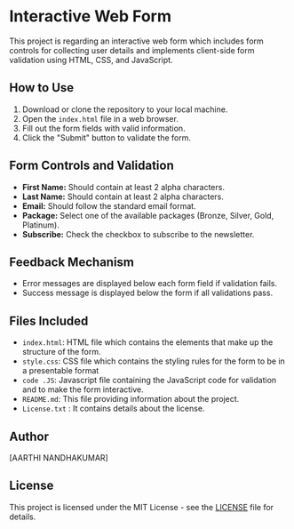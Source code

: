 # Interactive Web Form

This project is regarding an interactive web form which includes form controls for collecting user details and implements client-side form validation using HTML, CSS, and JavaScript.

## How to Use

1. Download or clone the repository to your local machine.
2. Open the `index.html` file in a web browser.
3. Fill out the form fields with valid information.
4. Click the "Submit" button to validate the form.

## Form Controls and Validation

- **First Name:** Should contain at least 2 alpha characters.
- **Last Name:** Should contain at least 2 alpha characters.
- **Email:** Should follow the standard email format.
- **Package:** Select one of the available packages (Bronze, Silver, Gold, Platinum).
- **Subscribe:** Check the checkbox to subscribe to the newsletter.

## Feedback Mechanism

- Error messages are displayed below each form field if validation fails.
- Success message is displayed below the form if all validations pass.

## Files Included

- `index.html`: HTML file which contains the elements that make up the structure of the form.
- `style.css`: CSS file which contains the styling rules for the form to be in a presentable format
- `code .JS`: Javascript file containing the JavaScript code for validation and to make the form interactive.
- `README.md`: This file providing information about the project.
- `License.txt` : It contains details about the license.

## Author

[AARTHI NANDHAKUMAR]

## License

This project is licensed under the MIT License - see the [LICENSE](License.txt) file for details.
